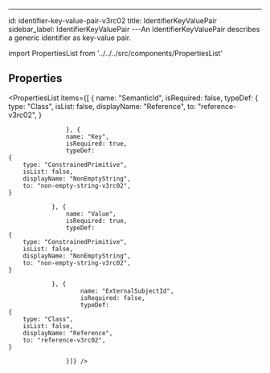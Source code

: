 --- 
id: identifier-key-value-pair-v3rc02 
title: IdentifierKeyValuePair 
sidebar_label: IdentifierKeyValuePair 
---An IdentifierKeyValuePair describes a generic identifier as key-value pair.

import PropertiesList from '../../../src/components/PropertiesList' 

## Properties 

<PropertiesList items={[ 
{
                        name: "SemanticId",
                        isRequired: false,
                        typeDef: 
    {
        type: "Class",
        isList: false,
        displayName: "Reference",
        to: "reference-v3rc02",
    }
    
                    }, {
                    name: "Key",
                    isRequired: true,
                    typeDef: 
    {
        type: "ConstrainedPrimitive",
        isList: false,
        displayName: "NonEmptyString",
        to: "non-empty-string-v3rc02",
    }
    
                }, {
                    name: "Value",
                    isRequired: true,
                    typeDef: 
    {
        type: "ConstrainedPrimitive",
        isList: false,
        displayName: "NonEmptyString",
        to: "non-empty-string-v3rc02",
    }
    
                }, {
                        name: "ExternalSubjectId",
                        isRequired: false,
                        typeDef: 
    {
        type: "Class",
        isList: false,
        displayName: "Reference",
        to: "reference-v3rc02",
    }
    
                    }]} /> 
 

